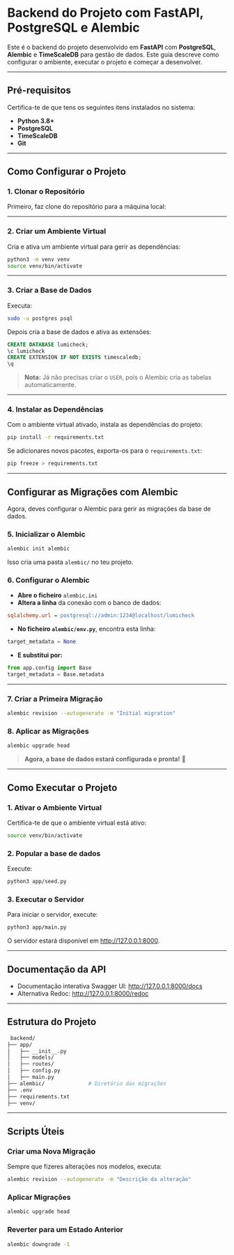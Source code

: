 # **Backend do Projeto com FastAPI, PostgreSQL e Alembic**

Este é o backend do projeto desenvolvido em **FastAPI** com **PostgreSQL**, **Alembic** e **TimeScaleDB** para gestão de dados. Este guia descreve como configurar o ambiente, executar o projeto e começar a desenvolver.

---

## **Pré-requisitos**
Certifica-te de que tens os seguintes itens instalados no sistema:
- **Python 3.8+**
- **PostgreSQL**
- **TimeScaleDB**
- **Git**

---

## **Como Configurar o Projeto**

### **1. Clonar o Repositório**
Primeiro, faz clone do repositório para a máquina local:

---

### **2. Criar um Ambiente Virtual**
Cria e ativa um ambiente virtual para gerir as dependências:
```bash
python3 -m venv venv
source venv/bin/activate
```

---

### **3. Criar a Base de Dados**
Executa:
```bash
sudo -u postgres psql
```
Depois cria a base de dados e ativa as extensões:
```sql
CREATE DATABASE lumicheck;
\c lumicheck
CREATE EXTENSION IF NOT EXISTS timescaledb;
\q
```

> **Nota:** Já não precisas criar o `USER`, pois o Alembic cria as tabelas automaticamente.

---

### **4. Instalar as Dependências**
Com o ambiente virtual ativado, instala as dependências do projeto:
```bash
pip install -r requirements.txt
```

Se adicionares novos pacotes, exporta-os para o `requirements.txt`:
```bash
pip freeze > requirements.txt
```

---

## **Configurar as Migrações com Alembic**
Agora, deves configurar o Alembic para gerir as migrações da base de dados.

### **5. Inicializar o Alembic**
```bash
alembic init alembic
```

Isso cria uma pasta `alembic/` no teu projeto.

### **6. Configurar o Alembic**
- **Abre o ficheiro** `alembic.ini`
- **Altera a linha** da conexão com o banco de dados:
```ini
sqlalchemy.url = postgresql://admin:1234@localhost/lumicheck
```
- **No ficheiro `alembic/env.py`**, encontra esta linha:
```python
target_metadata = None
```
- **E substitui por:**
```python
from app.config import Base
target_metadata = Base.metadata
```

---

### **7. Criar a Primeira Migração**
```bash
alembic revision --autogenerate -m "Initial migration"
```

### **8. Aplicar as Migrações**
```bash
alembic upgrade head
```
> **Agora, a base de dados estará configurada e pronta!** 🚀

---

## **Como Executar o Projeto**

### **1. Ativar o Ambiente Virtual**
Certifica-te de que o ambiente virtual está ativo:
```bash
source venv/bin/activate
```

### **2. Popular a base de dados**
Execute:
```bash
python3 app/seed.py
```

### **3. Executar o Servidor**
Para iniciar o servidor, execute:
```bash
python3 app/main.py
```
O servidor estará disponível em http://127.0.0.1:8000.

---

## **Documentação da API**
- Documentação interativa Swagger UI: http://127.0.0.1:8000/docs
- Alternativa Redoc: http://127.0.0.1:8000/redoc

---

## **Estrutura do Projeto**
```bash
 backend/
├── app/
│   ├── __init__.py      
│   ├── models/          
│   ├── routes/         
│   ├── config.py        
│   ├── main.py          
├── alembic/              # Diretório das migrações
├── .env                 
├── requirements.txt     
├── venv/                
```

---

## **Scripts Úteis**
### **Criar uma Nova Migração**
Sempre que fizeres alterações nos modelos, executa:
```bash
alembic revision --autogenerate -m "Descrição da alteração"
```

### **Aplicar Migrações**
```bash
alembic upgrade head
```

### **Reverter para um Estado Anterior**
```bash
alembic downgrade -1
```

